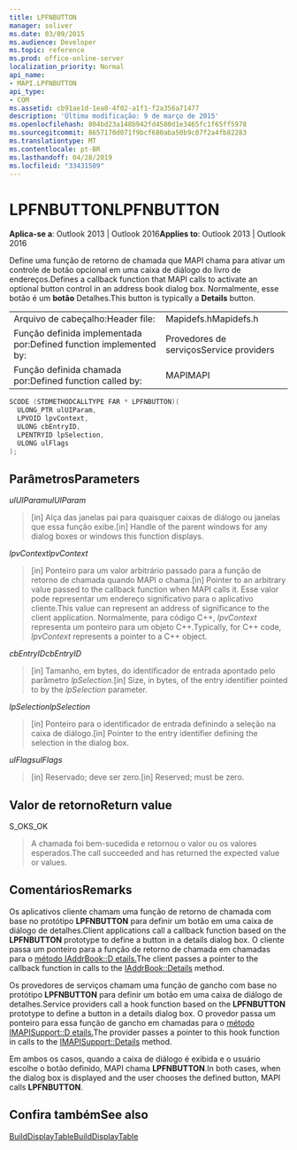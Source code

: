 ```yaml
---
title: LPFNBUTTON
manager: soliver
ms.date: 03/09/2015
ms.audience: Developer
ms.topic: reference
ms.prod: office-online-server
localization_priority: Normal
api_name:
- MAPI.LPFNBUTTON
api_type:
- COM
ms.assetid: cb91ae1d-1ea8-4f02-a1f1-f2a356a71477
description: 'Última modificação: 9 de março de 2015'
ms.openlocfilehash: 804bd23a148b942fd4580d1e3465fc1f65ff5978
ms.sourcegitcommit: 8657170d071f9bcf680aba50b9c07f2a4fb82283
ms.translationtype: MT
ms.contentlocale: pt-BR
ms.lasthandoff: 04/28/2019
ms.locfileid: "33431509"
---
```

# <a name="lpfnbutton"></a><span data-ttu-id="a125f-103">LPFNBUTTON</span><span class="sxs-lookup"><span data-stu-id="a125f-103">LPFNBUTTON</span></span>

  
  
<span data-ttu-id="a125f-104">**Aplica-se a**: Outlook 2013 | Outlook 2016</span><span class="sxs-lookup"><span data-stu-id="a125f-104">**Applies to**: Outlook 2013 | Outlook 2016</span></span> 
  
<span data-ttu-id="a125f-105">Define uma função de retorno de chamada que MAPI chama para ativar um controle de botão opcional em uma caixa de diálogo do livro de endereços.</span><span class="sxs-lookup"><span data-stu-id="a125f-105">Defines a callback function that MAPI calls to activate an optional button control in an address book dialog box.</span></span> <span data-ttu-id="a125f-106">Normalmente, esse botão é um **botão** Detalhes.</span><span class="sxs-lookup"><span data-stu-id="a125f-106">This button is typically a **Details** button.</span></span> 
  
|||
|:-----|:-----|
|<span data-ttu-id="a125f-107">Arquivo de cabeçalho:</span><span class="sxs-lookup"><span data-stu-id="a125f-107">Header file:</span></span>  <br/> |<span data-ttu-id="a125f-108">Mapidefs.h</span><span class="sxs-lookup"><span data-stu-id="a125f-108">Mapidefs.h</span></span>  <br/> |
|<span data-ttu-id="a125f-109">Função definida implementada por:</span><span class="sxs-lookup"><span data-stu-id="a125f-109">Defined function implemented by:</span></span>  <br/> |<span data-ttu-id="a125f-110">Provedores de serviços</span><span class="sxs-lookup"><span data-stu-id="a125f-110">Service providers</span></span>  <br/> |
|<span data-ttu-id="a125f-111">Função definida chamada por:</span><span class="sxs-lookup"><span data-stu-id="a125f-111">Defined function called by:</span></span>  <br/> |<span data-ttu-id="a125f-112">MAPI</span><span class="sxs-lookup"><span data-stu-id="a125f-112">MAPI</span></span>  <br/> |
   
```cpp
SCODE (STDMETHODCALLTYPE FAR * LPFNBUTTON)(
  ULONG_PTR ulUIParam,
  LPVOID lpvContext,
  ULONG cbEntryID,
  LPENTRYID lpSelection,
  ULONG ulFlags
);
```

## <a name="parameters"></a><span data-ttu-id="a125f-113">Parâmetros</span><span class="sxs-lookup"><span data-stu-id="a125f-113">Parameters</span></span>

 <span data-ttu-id="a125f-114">_ulUIParam_</span><span class="sxs-lookup"><span data-stu-id="a125f-114">_ulUIParam_</span></span>
  
> <span data-ttu-id="a125f-115">[in] Alça das janelas pai para quaisquer caixas de diálogo ou janelas que essa função exibe.</span><span class="sxs-lookup"><span data-stu-id="a125f-115">[in] Handle of the parent windows for any dialog boxes or windows this function displays.</span></span>
    
 <span data-ttu-id="a125f-116">_lpvContext_</span><span class="sxs-lookup"><span data-stu-id="a125f-116">_lpvContext_</span></span>
  
> <span data-ttu-id="a125f-117">[in] Ponteiro para um valor arbitrário passado para a função de retorno de chamada quando MAPI o chama.</span><span class="sxs-lookup"><span data-stu-id="a125f-117">[in] Pointer to an arbitrary value passed to the callback function when MAPI calls it.</span></span> <span data-ttu-id="a125f-118">Esse valor pode representar um endereço significativo para o aplicativo cliente.</span><span class="sxs-lookup"><span data-stu-id="a125f-118">This value can represent an address of significance to the client application.</span></span> <span data-ttu-id="a125f-119">Normalmente, para código C++,  _lpvContext_ representa um ponteiro para um objeto C++.</span><span class="sxs-lookup"><span data-stu-id="a125f-119">Typically, for C++ code,  _lpvContext_ represents a pointer to a C++ object.</span></span> 
    
 <span data-ttu-id="a125f-120">_cbEntryID_</span><span class="sxs-lookup"><span data-stu-id="a125f-120">_cbEntryID_</span></span>
  
> <span data-ttu-id="a125f-121">[in] Tamanho, em bytes, do identificador de entrada apontado pelo parâmetro _lpSelection._</span><span class="sxs-lookup"><span data-stu-id="a125f-121">[in] Size, in bytes, of the entry identifier pointed to by the  _lpSelection_ parameter.</span></span> 
    
 <span data-ttu-id="a125f-122">_lpSelection_</span><span class="sxs-lookup"><span data-stu-id="a125f-122">_lpSelection_</span></span>
  
> <span data-ttu-id="a125f-123">[in] Ponteiro para o identificador de entrada definindo a seleção na caixa de diálogo.</span><span class="sxs-lookup"><span data-stu-id="a125f-123">[in] Pointer to the entry identifier defining the selection in the dialog box.</span></span>
    
 <span data-ttu-id="a125f-124">_ulFlags_</span><span class="sxs-lookup"><span data-stu-id="a125f-124">_ulFlags_</span></span>
  
> <span data-ttu-id="a125f-125">[in] Reservado; deve ser zero.</span><span class="sxs-lookup"><span data-stu-id="a125f-125">[in] Reserved; must be zero.</span></span>
    
## <a name="return-value"></a><span data-ttu-id="a125f-126">Valor de retorno</span><span class="sxs-lookup"><span data-stu-id="a125f-126">Return value</span></span>

<span data-ttu-id="a125f-127">S_OK</span><span class="sxs-lookup"><span data-stu-id="a125f-127">S_OK</span></span> 
  
> <span data-ttu-id="a125f-128">A chamada foi bem-sucedida e retornou o valor ou os valores esperados.</span><span class="sxs-lookup"><span data-stu-id="a125f-128">The call succeeded and has returned the expected value or values.</span></span>
    
## <a name="remarks"></a><span data-ttu-id="a125f-129">Comentários</span><span class="sxs-lookup"><span data-stu-id="a125f-129">Remarks</span></span>

<span data-ttu-id="a125f-130">Os aplicativos cliente chamam uma função de retorno de chamada com base no protótipo **LPFNBUTTON** para definir um botão em uma caixa de diálogo de detalhes.</span><span class="sxs-lookup"><span data-stu-id="a125f-130">Client applications call a callback function based on the **LPFNBUTTON** prototype to define a button in a details dialog box.</span></span> <span data-ttu-id="a125f-131">O cliente passa um ponteiro para a função de retorno de chamada em chamadas para o [método IAddrBook::D etails.](iaddrbook-details.md)</span><span class="sxs-lookup"><span data-stu-id="a125f-131">The client passes a pointer to the callback function in calls to the [IAddrBook::Details](iaddrbook-details.md) method.</span></span> 
  
<span data-ttu-id="a125f-132">Os provedores de serviços chamam uma função de gancho com base no protótipo **LPFNBUTTON** para definir um botão em uma caixa de diálogo de detalhes.</span><span class="sxs-lookup"><span data-stu-id="a125f-132">Service providers call a hook function based on the **LPFNBUTTON** prototype to define a button in a details dialog box.</span></span> <span data-ttu-id="a125f-133">O provedor passa um ponteiro para essa função de gancho em chamadas para o [método IMAPISupport::D etails.](imapisupport-details.md)</span><span class="sxs-lookup"><span data-stu-id="a125f-133">The provider passes a pointer to this hook function in calls to the [IMAPISupport::Details](imapisupport-details.md) method.</span></span> 
  
<span data-ttu-id="a125f-134">Em ambos os casos, quando a caixa de diálogo é exibida e o usuário escolhe o botão definido, MAPI chama **LPFNBUTTON**.</span><span class="sxs-lookup"><span data-stu-id="a125f-134">In both cases, when the dialog box is displayed and the user chooses the defined button, MAPI calls **LPFNBUTTON**.</span></span> 
  
## <a name="see-also"></a><span data-ttu-id="a125f-135">Confira também</span><span class="sxs-lookup"><span data-stu-id="a125f-135">See also</span></span>



[<span data-ttu-id="a125f-136">BuildDisplayTable</span><span class="sxs-lookup"><span data-stu-id="a125f-136">BuildDisplayTable</span></span>](builddisplaytable.md)

